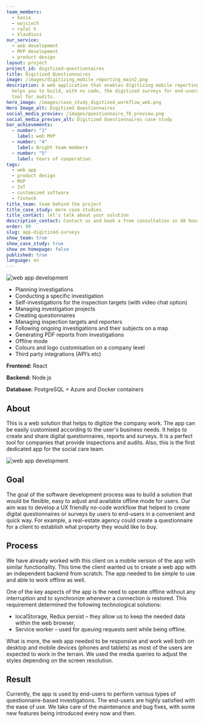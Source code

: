 ```yaml
---
team_members:
  - kasia
  - wojciech
  - rafal h
  - klaudiusz
our_service:
  - web development
  - MVP development
  - product design
layout: project
project_id: digitized-questionnaires
title: Digitized Questionnaires
image: /images/digitizing_mobile_reporting_main2.png
description: A web application that enables digitizing mobile reporting. It
  helps you to build, with no code, the digitized surveys for end-users. A great
  tool for audits.
hero_image: /images/case_study_digitized_workflow_web.png
Hero Image_alt: Digitized Questionnaires
social_media_previev: /images/questionnaire_fb_preview.png
social_media_previev_alt: Digitized Questionnaires case study
bar_achievements:
  - number: "1"
    label: web MVP
  - number: "4"
    label: Bright team members
  - number: "5"
    label: Years of cooperation
tags:
  - web app
  - product design
  - MVP
  - IoT
  - customized software
  - fintech
title_team: team behind the project
title_case_study: more case studies
title_contact: let's talk about your solution
description_contact: Contact us and book a free consultation in 48 hours!
order: 99
slug: app-digitized-surveys
show_team: true
show_case_study: true
show on homepage: false
published: true
language: en
---
```

![web app development](/images/digitizing_mobile_reporting.png)

<TitleWithIcon sectionTitle='main features' titleIcon='/images/main_features_icon.png' titleIconAlt='main features' />

* Planning investigations
* Conducting a specific investigation
* Self-investigations for the inspection targets (with video chat option)
* Managing investigation projects 
* Creating questionnaires 
* Managing inspection targets and reporters
* Following ongoing investigations and their subjects on a map
* Generating PDF reports from investigations
* Offline mode
* Colours and logo customisation on a company level
* Third party integrations (API’s etc)

<TitleWithIcon sectionTitle='skills' titleIcon='/images/skills.svg' titleIconAlt='bright' />

<Gallery images='[{"src":"/images/react.png","alt":"React"},{"src":"/images/node.png","alt":"Node"},{"src":"/images/postgresql_logo_stack.png","alt":"PostgreSQL"}]' />

**Frontend:** React

**Backend:** Node.js

**Database:** PostgreSQL + Azure and Docker containers

## About

This is a web solution that helps to digitize the company work. The app can be easily customised according to the user's business needs. It helps to create and share digital questionnaires, reports and surveys. It is a perfect tool for companies that provide inspections and audits. Also, this is the first dedicated app for the social care team.

![web app development](/images/digitizing_mobile_reporting_app.png)

## Goal

The goal of the software development process was to build a solution that would be flexible, easy to adjust and available offline mode for users. Our aim was to develop a UX friendly no-code workflow that helped to create digital questionnaires or surveys by users to end-users in a convenient and quick way. For example, a real-estate agency could create a questionnaire for a client to establish what property they would like to buy.

## Process

We have already worked with this client on a mobile version of the app with similar functionality. This time the client wanted us to create a web app with an independent backend from scratch. The app needed to be simple to use and able to work offline as well.

One of the key aspects of the app is the need to operate offline without any interruption and to synchronize whenever a connection is restored. This requirement determined the following technological solutions:

* localStorage, Redux persist – they allow us to keep the needed data within the web browser,
* Service worker – used for queuing requests sent while being offline.

What is more, the web app needed to be responsive and work well both on desktop and mobile devices (phones and tablets) as most of the users are expected to work in the terrain. We used the media queries to adjust the styles depending on the screen resolution. 

## Result

Currently, the app is used by end-users to perform various types of questionnaire-based investigations. The end-users are highly satisfied with the ease of use. We take care of the maintenance and bug fixes, with some new features being introduced every now and then.